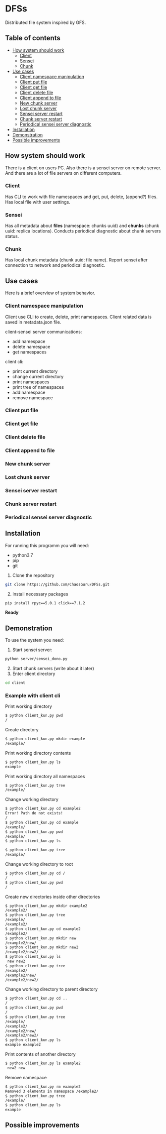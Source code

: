 # DFSs
Distributed file system inspired by GFS.

## Table of contents
- [How system should work](#how-system-should-work)
    - [Client](#client)
    - [Sensei](#sensei)
    - [Chunk](#chunk)
- [Use cases](#use-cases)
    - [Client namespace manipulation](#client-namespace-manipulation)
    - [Client put file](#client-put-file)
    - [Client get file](#client-get-file)
    - [Client delete file](#client-delete-file)
    - [Client append to file](#client-append-to-file)
    - [New chunk server](#new-chunk-server)
    - [Lost chunk server](#lost-chunk-server)
    - [Sensei server restart](#sensei-server-restart)
    - [Chunk server restart](#chunk-server-restart)
    - [Periodical sensei server diagnostic](#periodical-sensei-server-diagnostic)
- [Installation](#installation)
- [Demonstration](#demonstration)
- [Possible improvements](#possible-improvements)


## How system should work
There is a client on users PC.
Also there is a sensei server on remote server.
And there are a lot of file servers on different computers.

### Client
Has CLI to work with file namespaces and get, put, delete, (append?) files.
Has local file with user settings.

### Sensei
Has all metadata about **files** (namespace: chunks uuid) and **chunks** (chunk uuid: replica locations).
Conducts periodical diagnostic about chunk servers status.

### Chunk
Has local chunk metadata (chunk uuid: file name).
Report sensei after connection to network and periodical diagnostic.

## Use cases
Here is a brief overview of system behavior.

### Client namespace manipulation
Client use CLI to create, delete, print namespaces.
Client related data is saved in metadata.json file.

client-sensei server communications:
- add namespace
- delete namespace
- get namespaces

client cli:
- print current directory
- change current directory
- print namespaces
- print tree of namespaces
- add namespace
- remove namespace

### Client put file

### Client get file

### Client delete file

### Client append to file

### New chunk server

### Lost chunk server

### Sensei server restart

### Chunk server restart

### Periodical sensei server diagnostic


## Installation
For running this programm you will need:
- python3.7
- pip
- git

1. Clone the repository
```bash
git clone https://github.com/ChaosGuru/DFSs.git
```
2. Install necessary packages
```bash
pip install rpyc==5.0.1 click==7.1.2
```

**Ready**


## Demonstration

To use the system you need:
1. Start sensei server:
```bash
python server/sensei_dono.py 
```
2. Start chunk servers (write about it later)
3. Enter client directory
```bash
cd client
```

### Example with client cli
Print working directory
```bash
$ python client_kun.py pwd
/
```
Create directory
```bash
$ python client_kun.py mkdir example
/example/
```
Print working directory contents
```bash
$ python client_kun.py ls
example
```
Print working directory all namespaces
```bash
$ python client_kun.py tree
/example/
```
Change working directory
```bash
$ python client_kun.py cd example2
Error! Path do not exists!
/
$ python client_kun.py cd example
/example/
$ python client_kun.py pwd
/example/
$ python client_kun.py ls

$ python client_kun.py tree
/example/
```
Change working directory to root
```bash
$ python client_kun.py cd /
/
$ python client_kun.py pwd
/
```
Create new directories inside other directories
```bash
$ python client_kun.py mkdir example2
/example2/
$ python client_kun.py tree
/example/
/example2/
$ python client_kun.py cd example2
/example2/
$ python client_kun.py mkdir new
/example2/new/
$ python client_kun.py mkdir new2
/example2/new2/
$ python client_kun.py ls
 new new2
$ python client_kun.py tree
/example2/
/example2/new/
/example2/new2/
```
Change working directory to parent directory
```bash
$ python client_kun.py cd ..
/
$ python client_kun.py pwd
/
$ python client_kun.py tree
/example/
/example2/
/example2/new/
/example2/new2/
$ python client_kun.py ls
example example2
```
Print contents of another directory
```bash
$ python client_kun.py ls example2
 new2 new
```
Remove namespace
```bash
$ python client_kun.py rm example2
Removed 3 elements in namespace /example2/
$ python client_kun.py tree
/example/
$ python client_kun.py ls
example
```

## Possible improvements